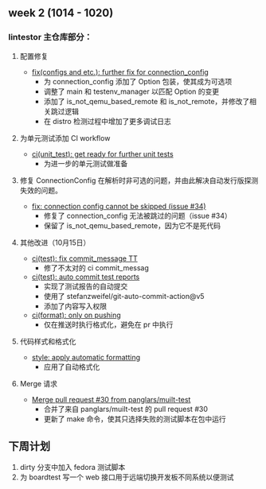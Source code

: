 ## week 2 (1014 - 1020)

### lintestor 主仓库部分：

1. 配置修复
   - [fix(configs and etc.): further fix for connection_config](https://github.com/255doesnotexist/lintestor/commit/61906c0)
     - 为 connection_config 添加了 Option<T> 包装，使其成为可选项
     - 调整了 main 和 testenv_manager 以匹配 Option<T> 的变更
     - 添加了 is_not_qemu_based_remote 和 is_not_remote，并修改了相关跳过逻辑
     - 在 distro 检测过程中增加了更多调试日志

2. 为单元测试添加 CI workflow
   - [ci(unit_test): get ready for further unit tests](https://github.com/255doesnotexist/lintestor/commit/b76c25c)
     - 为进一步的单元测试做准备

3. 修复 ConnectionConfig 在解析时非可选的问题，并由此解决自动发行版探测失效的问题。
   - [fix: connection config cannot be skipped (issue #34)](https://github.com/255doesnotexist/lintestor/commit/859ac02)
     - 修复了 connection_config 无法被跳过的问题（issue #34）
     - 保留了 is_not_qemu_based_remote，因为它不是死代码

4. 其他改进（10月15日）
   - [ci(test): fix commit_message TT](https://github.com/255doesnotexist/lintestor/commit/ae42535)
     - 修了不太对的 ci commit_messag
   - [ci(test): auto commit test reports](https://github.com/255doesnotexist/lintestor/commit/6df46d3)
     - 实现了测试报告的自动提交
     - 使用了 stefanzweifel/git-auto-commit-action@v5
     - 添加了内容写入权限
   - [ci(format): only on pushing](https://github.com/255doesnotexist/lintestor/commit/1b66532)
     - 仅在推送时执行格式化，避免在 pr 中执行


5. 代码样式和格式化
   - [style: apply automatic formatting](https://github.com/255doesnotexist/lintestor/commit/49a5cc0)
     - 应用了自动格式化
  
6. Merge 请求
   - [Merge pull request #30 from panglars/muilt-test](https://github.com/255doesnotexist/lintestor/commit/63188e9)
     - 合并了来自 panglars/muilt-test 的 pull request #30
     - 更新了 make 命令，使其只选择失败的测试脚本在包中运行

## 下周计划

1. dirty 分支中加入 fedora 测试脚本
2. 为 boardtest 写一个 web 接口用于远端切换开发板不同系统以便测试